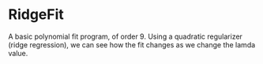 # RidgeFit
A basic polynomial fit program, of order 9. Using a quadratic regularizer (ridge regression), we can see how the fit changes as we change the lamda value.
